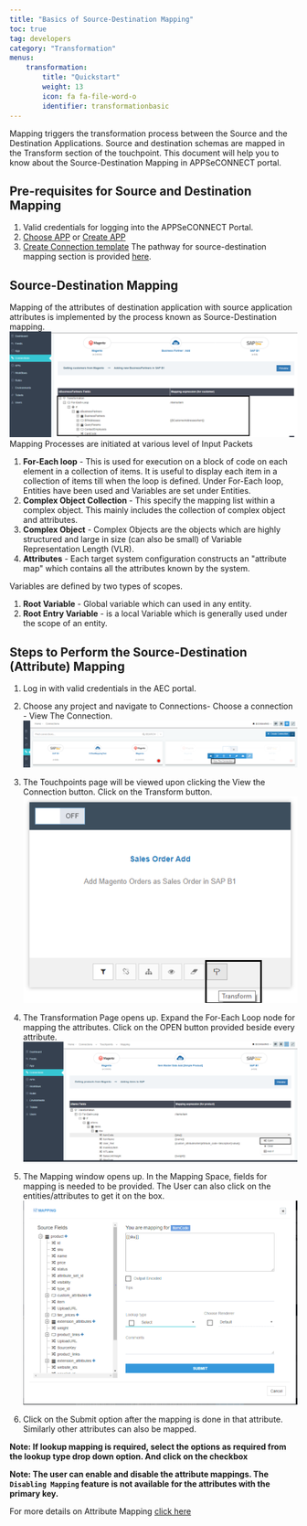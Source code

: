 ```yaml
---
title: "Basics of Source-Destination Mapping"
toc: true
tag: developers
category: "Transformation"
menus: 
    transformation:
        title: "Quickstart"
        weight: 13
        icon: fa fa-file-word-o
        identifier: transformationbasic
---
```


Mapping triggers the transformation process between the Source and the Destination Applications. 
Source and destination schemas are mapped in the Transform section of the touchpoint. 
This document will help you to know about the Source-Destination Mapping in APPSeCONNECT portal.

## Pre-requisites for Source and Destination Mapping

1.	Valid credentials for logging into the APPSeCONNECT Portal.
2.	[Choose APP](/getting-started/) or [Create APP](/getting-started/)
3.	[Create Connection template](/getting-started/) 
The pathway for source-destination mapping section is provided [here](/transformation/overview/).

## Source-Destination Mapping

Mapping of the attributes of destination application with source application attributes is implemented by the process known as 
Source-Destination mapping.  
![sourcedestination-mapping](/staticfiles/Transformation/media/sourcedestination-mapping.png)
Mapping Processes are initiated at various level of Input Packets
1.	**For-Each loop** - This is used for execution on a block of code on each element in a collection of items. 
It is useful to display each item in a collection of items till when the loop is defined.
Under For-Each loop, Entities have been used and Variables are set under Entities.
2.	**Complex Object Collection** - This specify the mapping list within a complex object. This mainly includes the collection of complex object and attributes. 
3.	**Complex Object** - Complex Objects are the objects which are highly structured and large in size (can also be small) of Variable Representation Length (VLR).
4.	**Attributes** - Each target system configuration constructs an "attribute map" which contains all the attributes known by the system. 

Variables are defined by two types of scopes. 

1. **Root Variable** - Global variable which can used in any entity.
2. **Root Entry Variable** - is a local Variable which is generally used under the scope of an entity.

## Steps to Perform the Source-Destination (Attribute) Mapping

1. Log in with valid credentials in the AEC portal.
2. Choose any project and navigate to Connections- Choose a connection - View The Connection.  
![viewconnection-sourcedestination](/staticfiles/Transformation/media/viewconnection-sourcedestination.png)
3. The Touchpoints page will be viewed upon clicking the View the Connection button. Click on the Transform button.  
![transformbutton](/staticfiles/Transformation/media/transformbutton.png)
4. The Transformation Page opens up. Expand the For-Each Loop node for mapping the attributes. 
    Click on the OPEN button provided beside every attribute.  
![transformation-page](/staticfiles/Transformation/media/transformation-page.png)
5. The Mapping window opens up.  In the Mapping Space, fields for mapping is needed to be provided. 
   The User can also click on the entities/attributes to get it on the box.  
![mapping-space](/staticfiles/Transformation/media/mapping-space.png)

6. Click on the Submit option after the mapping is done in that attribute. Similarly other attributes can also be mapped.

**Note: If lookup mapping is required, select the options as required from the lookup type drop down option. 
And click on the checkbox**

**Note: The user can enable and disable the attribute mappings. The `Disabling Mapping` feature is not available for the 
attributes with the primary key.**

For more details on Attribute Mapping [click here](/transformation/steps-to-cutomize-prebuilt-mapping/)